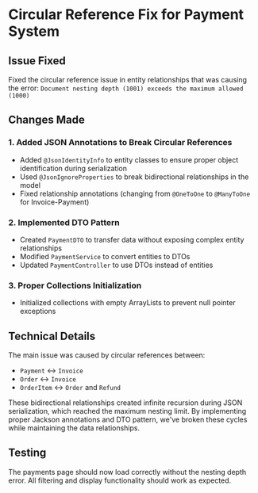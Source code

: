 # Circular Reference Fix for Payment System

## Issue Fixed
Fixed the circular reference issue in entity relationships that was causing the error:
`Document nesting depth (1001) exceeds the maximum allowed (1000)`

## Changes Made

### 1. Added JSON Annotations to Break Circular References
- Added `@JsonIdentityInfo` to entity classes to ensure proper object identification during serialization
- Used `@JsonIgnoreProperties` to break bidirectional relationships in the model
- Fixed relationship annotations (changing from `@OneToOne` to `@ManyToOne` for Invoice-Payment)

### 2. Implemented DTO Pattern
- Created `PaymentDTO` to transfer data without exposing complex entity relationships
- Modified `PaymentService` to convert entities to DTOs
- Updated `PaymentController` to use DTOs instead of entities

### 3. Proper Collections Initialization
- Initialized collections with empty ArrayLists to prevent null pointer exceptions

## Technical Details
The main issue was caused by circular references between:
- `Payment` ↔ `Invoice` 
- `Order` ↔ `Invoice`
- `OrderItem` ↔ `Order` and `Refund`

These bidirectional relationships created infinite recursion during JSON serialization, which reached the maximum nesting limit. By implementing proper Jackson annotations and DTO pattern, we've broken these cycles while maintaining the data relationships.

## Testing
The payments page should now load correctly without the nesting depth error. All filtering and display functionality should work as expected.
